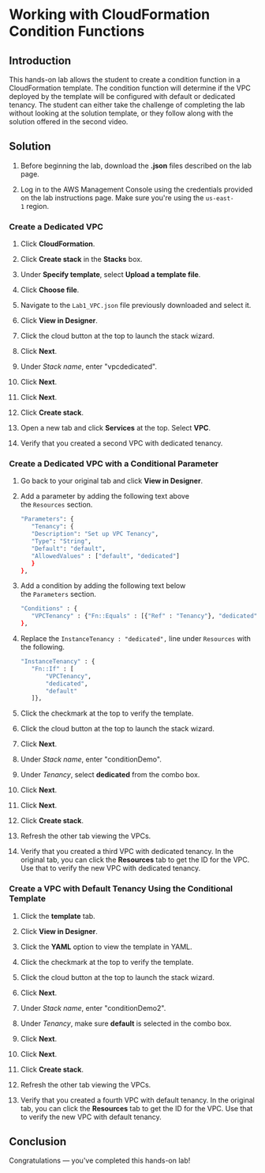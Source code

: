 # Working with CloudFormation Condition Functions

## Introduction

This hands-on lab allows the student to create a condition function in a CloudFormation template. The condition function will determine if the VPC deployed by the template will be configured with default or dedicated tenancy. The student can either take the challenge of completing the lab without looking at the solution template, or they follow along with the solution offered in the second video.

## Solution

1. Before beginning the lab, download the **.json** files described on the lab page.

2. Log in to the AWS Management Console using the credentials provided on the lab instructions page. Make sure you're using the `us-east-1` region.

### Create a Dedicated VPC

1. Click **CloudFormation**.

2. Click **Create stack** in the **Stacks** box.

3. Under **Specify template**, select **Upload a template file**.

4. Click **Choose file**.

5. Navigate to the `Lab1_VPC.json` file previously downloaded and select it.

6. Click **View in Designer**.

7. Click the cloud button at the top to launch the stack wizard.

8. Click **Next**.

9. Under *Stack name*, enter "vpcdedicated".

10. Click **Next**.

11. Click **Next**.

12. Click **Create stack**.

13. Open a new tab and click **Services** at the top. Select **VPC**.

14. Verify that you created a second VPC with dedicated tenancy.

### Create a Dedicated VPC with a Conditional Parameter

1. Go back to your original tab and click **View in Designer**.

2. Add a parameter by adding the following text above the `Resources` section.
   
   ```bash
   "Parameters": {
      "Tenancy": {
      "Description": "Set up VPC Tenancy",
      "Type": "String",
      "Default": "default",
      "AllowedValues" : ["default", "dedicated"]
      }
   },
   ```

3. Add a condition by adding the following text below the `Parameters` section.
   
   ```bash
   "Conditions" : {
      "VPCTenancy" : {"Fn::Equals" : [{"Ref" : "Tenancy"}, "dedicated"]}
   },
   ```

4. Replace the `InstanceTenancy : "dedicated",` line under `Resources` with the following.
   
   ```bash
   "InstanceTenancy" : {
      "Fn::If" : [
          "VPCTenancy",
          "dedicated",
          "default"
      ]},
   ```

5. Click the checkmark at the top to verify the template.

6. Click the cloud button at the top to launch the stack wizard.

7. Click **Next**.

8. Under *Stack name*, enter "conditionDemo".

9. Under *Tenancy*, select **dedicated** from the combo box.

10. Click **Next**.

11. Click **Next**.

12. Click **Create stack**.

13. Refresh the other tab viewing the VPCs.

14. Verify that you created a third VPC with dedicated tenancy. In the original tab, you can click the **Resources** tab to get the ID for the VPC. Use that to verify the new VPC with dedicated tenancy.

### Create a VPC with Default Tenancy Using the Conditional Template

1. Click the **template** tab.

2. Click **View in Designer**.

3. Click the **YAML** option to view the template in YAML.

4. Click the checkmark at the top to verify the template.

5. Click the cloud button at the top to launch the stack wizard.

6. Click **Next**.

7. Under *Stack name*, enter "conditionDemo2".

8. Under *Tenancy*, make sure **default** is selected in the combo box.

9. Click **Next**.

10. Click **Next**.

11. Click **Create stack**.

12. Refresh the other tab viewing the VPCs.

13. Verify that you created a fourth VPC with default tenancy. In the original tab, you can click the **Resources** tab to get the ID for the VPC. Use that to verify the new VPC with default tenancy.

## Conclusion

Congratulations — you've completed this hands-on lab!
